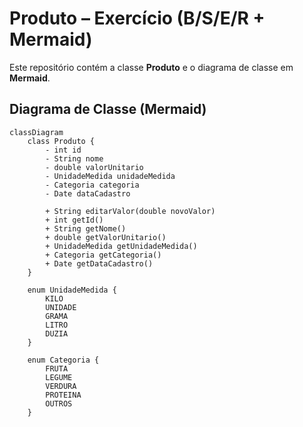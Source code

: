# Produto – Exercício (B/S/E/R + Mermaid)

Este repositório contém a classe **Produto** e o diagrama de classe em **Mermaid**.

## Diagrama de Classe (Mermaid)

```mermaid
classDiagram
    class Produto {
        - int id
        - String nome
        - double valorUnitario
        - UnidadeMedida unidadeMedida
        - Categoria categoria
        - Date dataCadastro

        + String editarValor(double novoValor)
        + int getId()
        + String getNome()
        + double getValorUnitario()
        + UnidadeMedida getUnidadeMedida()
        + Categoria getCategoria()
        + Date getDataCadastro()
    }

    enum UnidadeMedida {
        KILO
        UNIDADE
        GRAMA
        LITRO
        DUZIA
    }

    enum Categoria {
        FRUTA
        LEGUME
        VERDURA
        PROTEINA
        OUTROS
    }